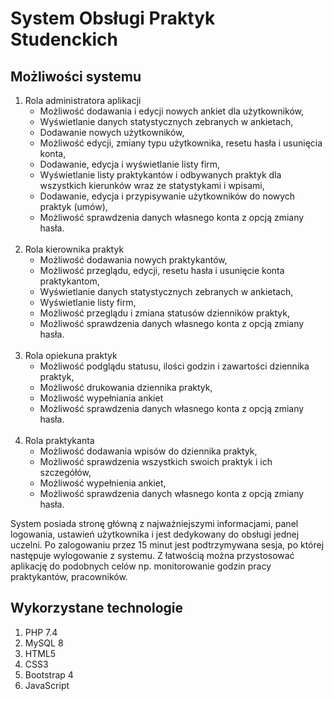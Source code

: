 <h1>System Obsługi Praktyk Studenckich</h1>

<h2>Możliwości systemu</h2>
<ol>
<li>Rola administratora aplikacji
<ul>
<li>Możliwość dodawania i edycji nowych ankiet dla użytkowników,</li>
<li>Wyświetlanie danych statystycznych zebranych w ankietach,</li>
<li>Dodawanie nowych użytkowników,</li>
<li>Możliwość edycji, zmiany typu użytkownika, resetu hasła i usunięcia konta,</li>
<li>Dodawanie, edycja i wyświetlanie listy firm,</li>
<li>Wyświetlanie listy praktykantów i odbywanych praktyk dla wszystkich kierunków wraz ze statystykami i wpisami,</li>
<li>Dodawanie, edycja i przypisywanie użytkowników do nowych praktyk (umów),</li>
<li>Możliwość sprawdzenia danych własnego konta z opcją zmiany hasła.</li>
</ul>
</li><br />
<li>Rola kierownika praktyk
<ul>
<li>Możliwość dodawania nowych praktykantów,</li>
<li>Możliwość przeglądu, edycji, resetu hasła i usunięcie konta praktykantom,</li>
<li>Wyświetlanie danych statystycznych zebranych w ankietach,</li>
<li>Wyświetlanie listy firm,</li>
<li>Możliwość przeglądu i zmiana statusów dzienników praktyk,</li>
<li>Możliwość sprawdzenia danych własnego konta z opcją zmiany hasła.</li>
</ul>
</li><br />
<li>Rola opiekuna praktyk
<ul>
<li>Możliwość podglądu statusu, ilości godzin i zawartości dziennika praktyk,</li>
<li>Możliwość drukowania dziennika praktyk,</li>
<li>Możliwość wypełniania ankiet</li>
<li>Możliwość sprawdzenia danych własnego konta z opcją zmiany hasła.</li>
</ul></li><br />
<li>Rola praktykanta
<ul>
<li>Możliwość dodawania wpisów do dziennika praktyk,</li>
<li>Możliwość sprawdzenia wszystkich swoich praktyk i ich szczegółów,</li>
<li>Możliwość wypełnienia ankiet,</li>
<li>Możliwość sprawdzenia danych własnego konta z opcją zmiany hasła.</li>
</ul></li></ol>
System posiada stronę główną z najważniejszymi informacjami, panel logowania, ustawień użytkownika i jest dedykowany do obsługi jednej uczelni. Po zalogowaniu przez 15 minut jest podtrzymywana sesja, po której następuje wylogowanie z systemu. Z łatwością można przystosować aplikację do podobnych celów np. monitorowanie godzin pracy praktykantów, pracowników.

<h2>Wykorzystane technologie</h2>
<ol>
<li>PHP 7.4</li>
<li>MySQL 8</li>
<li>HTML5</li>
<li>CSS3</li>
<li>Bootstrap 4</li>
<li>JavaScript</li>
</ol>
